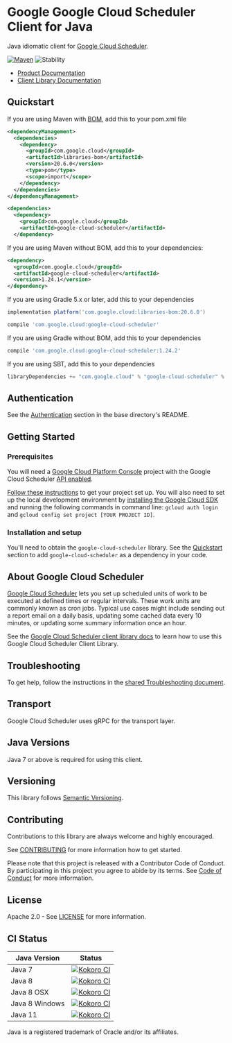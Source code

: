 # Google Google Cloud Scheduler Client for Java

Java idiomatic client for [Google Cloud Scheduler][product-docs].

[![Maven][maven-version-image]][maven-version-link]
![Stability][stability-image]

- [Product Documentation][product-docs]
- [Client Library Documentation][javadocs]

## Quickstart

If you are using Maven with [BOM][libraries-bom], add this to your pom.xml file
```xml
<dependencyManagement>
  <dependencies>
    <dependency>
      <groupId>com.google.cloud</groupId>
      <artifactId>libraries-bom</artifactId>
      <version>20.6.0</version>
      <type>pom</type>
      <scope>import</scope>
    </dependency>
  </dependencies>
</dependencyManagement>

<dependencies>
  <dependency>
    <groupId>com.google.cloud</groupId>
    <artifactId>google-cloud-scheduler</artifactId>
  </dependency>

```

If you are using Maven without BOM, add this to your dependencies:

```xml
<dependency>
  <groupId>com.google.cloud</groupId>
  <artifactId>google-cloud-scheduler</artifactId>
  <version>1.24.1</version>
</dependency>

```

If you are using Gradle 5.x or later, add this to your dependencies
```Groovy
implementation platform('com.google.cloud:libraries-bom:20.6.0')

compile 'com.google.cloud:google-cloud-scheduler'
```
If you are using Gradle without BOM, add this to your dependencies
```Groovy
compile 'com.google.cloud:google-cloud-scheduler:1.24.2'
```

If you are using SBT, add this to your dependencies
```Scala
libraryDependencies += "com.google.cloud" % "google-cloud-scheduler" % "1.24.2"
```

## Authentication

See the [Authentication][authentication] section in the base directory's README.

## Getting Started

### Prerequisites

You will need a [Google Cloud Platform Console][developer-console] project with the Google Cloud Scheduler [API enabled][enable-api].

[Follow these instructions][create-project] to get your project set up. You will also need to set up the local development environment by
[installing the Google Cloud SDK][cloud-sdk] and running the following commands in command line:
`gcloud auth login` and `gcloud config set project [YOUR PROJECT ID]`.

### Installation and setup

You'll need to obtain the `google-cloud-scheduler` library.  See the [Quickstart](#quickstart) section
to add `google-cloud-scheduler` as a dependency in your code.

## About Google Cloud Scheduler


[Google Cloud Scheduler][product-docs] lets you set up scheduled units of work to be executed at defined times or regular intervals. These work units are commonly known as cron jobs. Typical use cases might include sending out a report email on a daily basis, updating some cached data every 10 minutes, or updating some summary information once an hour.

See the [Google Cloud Scheduler client library docs][javadocs] to learn how to
use this Google Cloud Scheduler Client Library.






## Troubleshooting

To get help, follow the instructions in the [shared Troubleshooting document][troubleshooting].

## Transport

Google Cloud Scheduler uses gRPC for the transport layer.

## Java Versions

Java 7 or above is required for using this client.

## Versioning


This library follows [Semantic Versioning](http://semver.org/).


## Contributing


Contributions to this library are always welcome and highly encouraged.

See [CONTRIBUTING][contributing] for more information how to get started.

Please note that this project is released with a Contributor Code of Conduct. By participating in
this project you agree to abide by its terms. See [Code of Conduct][code-of-conduct] for more
information.

## License

Apache 2.0 - See [LICENSE][license] for more information.

## CI Status

Java Version | Status
------------ | ------
Java 7 | [![Kokoro CI][kokoro-badge-image-1]][kokoro-badge-link-1]
Java 8 | [![Kokoro CI][kokoro-badge-image-2]][kokoro-badge-link-2]
Java 8 OSX | [![Kokoro CI][kokoro-badge-image-3]][kokoro-badge-link-3]
Java 8 Windows | [![Kokoro CI][kokoro-badge-image-4]][kokoro-badge-link-4]
Java 11 | [![Kokoro CI][kokoro-badge-image-5]][kokoro-badge-link-5]

Java is a registered trademark of Oracle and/or its affiliates.

[product-docs]: https://cloud.google.com/scheduler/docs
[javadocs]: https://googleapis.dev/java/google-cloud-scheduler/latest/
[kokoro-badge-image-1]: http://storage.googleapis.com/cloud-devrel-public/java/badges/java-scheduler/java7.svg
[kokoro-badge-link-1]: http://storage.googleapis.com/cloud-devrel-public/java/badges/java-scheduler/java7.html
[kokoro-badge-image-2]: http://storage.googleapis.com/cloud-devrel-public/java/badges/java-scheduler/java8.svg
[kokoro-badge-link-2]: http://storage.googleapis.com/cloud-devrel-public/java/badges/java-scheduler/java8.html
[kokoro-badge-image-3]: http://storage.googleapis.com/cloud-devrel-public/java/badges/java-scheduler/java8-osx.svg
[kokoro-badge-link-3]: http://storage.googleapis.com/cloud-devrel-public/java/badges/java-scheduler/java8-osx.html
[kokoro-badge-image-4]: http://storage.googleapis.com/cloud-devrel-public/java/badges/java-scheduler/java8-win.svg
[kokoro-badge-link-4]: http://storage.googleapis.com/cloud-devrel-public/java/badges/java-scheduler/java8-win.html
[kokoro-badge-image-5]: http://storage.googleapis.com/cloud-devrel-public/java/badges/java-scheduler/java11.svg
[kokoro-badge-link-5]: http://storage.googleapis.com/cloud-devrel-public/java/badges/java-scheduler/java11.html
[stability-image]: https://img.shields.io/badge/stability-ga-green
[maven-version-image]: https://img.shields.io/maven-central/v/com.google.cloud/google-cloud-scheduler.svg
[maven-version-link]: https://search.maven.org/search?q=g:com.google.cloud%20AND%20a:google-cloud-scheduler&core=gav
[authentication]: https://github.com/googleapis/google-cloud-java#authentication
[developer-console]: https://console.developers.google.com/
[create-project]: https://cloud.google.com/resource-manager/docs/creating-managing-projects
[cloud-sdk]: https://cloud.google.com/sdk/
[troubleshooting]: https://github.com/googleapis/google-cloud-common/blob/master/troubleshooting/readme.md#troubleshooting
[contributing]: https://github.com/googleapis/java-scheduler/blob/master/CONTRIBUTING.md
[code-of-conduct]: https://github.com/googleapis/java-scheduler/blob/master/CODE_OF_CONDUCT.md#contributor-code-of-conduct
[license]: https://github.com/googleapis/java-scheduler/blob/master/LICENSE

[enable-api]: https://console.cloud.google.com/flows/enableapi?apiid=cloudscheduler.googleapis.com
[libraries-bom]: https://github.com/GoogleCloudPlatform/cloud-opensource-java/wiki/The-Google-Cloud-Platform-Libraries-BOM
[shell_img]: https://gstatic.com/cloudssh/images/open-btn.png
